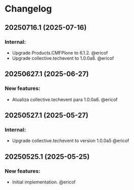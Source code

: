 # Changelog

<!--
   You should *NOT* be adding new change log entries to this file.
   You should create a file in the news directory instead.
   For helpful instructions, please see:
   https://github.com/plone/plone.releaser/blob/master/ADD-A-NEWS-ITEM.rst
-->

<!-- towncrier release notes start -->

## 20250716.1 (2025-07-16)


### Internal:

- Upgrade Products.CMFPlone to 6.1.2. @ericof 
- Upgrade collective.techevent to 1.0.0a8. @ericof 

## 20250627.1 (2025-06-27)


### New features:

- Atualiza collective.techevent para 1.0.0a6. @ericof 

## 20250527.1 (2025-05-27)


### Internal:

- Upgrade collective.techevent to version 1.0.0a5 @ericof 

## 20250525.1 (2025-05-25)


### New features:

- Initial implementation. @ericof
